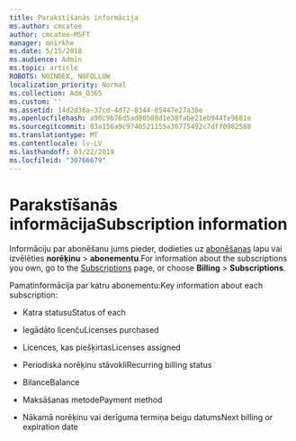 ```yaml
---
title: Parakstīšanās informācija
ms.author: cmcatee
author: cmcatee-MSFT
manager: mnirkhe
ms.date: 5/15/2018
ms.audience: Admin
ms.topic: article
ROBOTS: NOINDEX, NOFOLLOW
localization_priority: Normal
ms.collection: Adm_O365
ms.custom: ''
ms.assetid: 14d2d36a-37cd-4d72-8344-85447e27a38e
ms.openlocfilehash: a90c9b76d5ad80508d1e38fabe21eb944fe9681e
ms.sourcegitcommit: 03a156a9c9740521155a30775492c7dff0982588
ms.translationtype: MT
ms.contentlocale: lv-LV
ms.lasthandoff: 03/22/2019
ms.locfileid: "30766679"
---
```

# <a name="subscription-information"></a><span data-ttu-id="a54e9-102">Parakstīšanās informācija</span><span class="sxs-lookup"><span data-stu-id="a54e9-102">Subscription information</span></span>

<span data-ttu-id="a54e9-103">Informāciju par abonēšanu jums pieder, dodieties uz [abonēšanas](https://go.microsoft.com/fwlink/p/?linkid=842054) lapu vai izvēlēties **norēķinu** \> **abonementu**.</span><span class="sxs-lookup"><span data-stu-id="a54e9-103">For information about the subscriptions you own, go to the [Subscriptions](https://go.microsoft.com/fwlink/p/?linkid=842054) page, or choose **Billing** \> **Subscriptions**.</span></span>
  
<span data-ttu-id="a54e9-104">Pamatinformācija par katru abonementu:</span><span class="sxs-lookup"><span data-stu-id="a54e9-104">Key information about each subscription:</span></span>
  
- <span data-ttu-id="a54e9-105">Katra statusu</span><span class="sxs-lookup"><span data-stu-id="a54e9-105">Status of each</span></span>
    
- <span data-ttu-id="a54e9-106">Iegādāto licenču</span><span class="sxs-lookup"><span data-stu-id="a54e9-106">Licenses purchased</span></span>
    
- <span data-ttu-id="a54e9-107">Licences, kas piešķirtas</span><span class="sxs-lookup"><span data-stu-id="a54e9-107">Licenses assigned</span></span>
    
- <span data-ttu-id="a54e9-108">Periodiska norēķinu stāvokli</span><span class="sxs-lookup"><span data-stu-id="a54e9-108">Recurring billing status</span></span>
    
- <span data-ttu-id="a54e9-109">Bilance</span><span class="sxs-lookup"><span data-stu-id="a54e9-109">Balance</span></span>
    
- <span data-ttu-id="a54e9-110">Maksāšanas metode</span><span class="sxs-lookup"><span data-stu-id="a54e9-110">Payment method</span></span>
    
- <span data-ttu-id="a54e9-111">Nākamā norēķinu vai derīguma termiņa beigu datums</span><span class="sxs-lookup"><span data-stu-id="a54e9-111">Next billing or expiration date</span></span>
    

